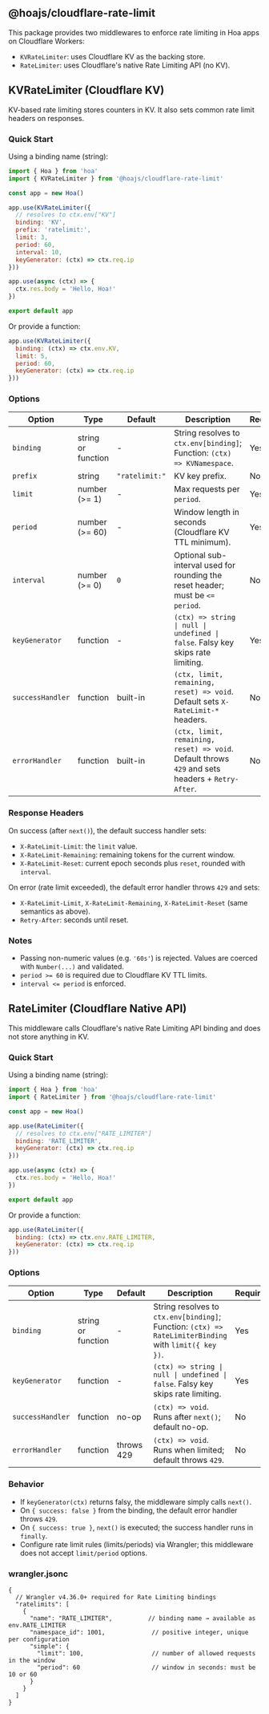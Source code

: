 ## @hoajs/cloudflare-rate-limit

This package provides two middlewares to enforce rate limiting in Hoa apps on Cloudflare Workers:

- `KVRateLimiter`: uses Cloudflare KV as the backing store.
- `RateLimiter`: uses Cloudflare's native Rate Limiting API (no KV).

## KVRateLimiter (Cloudflare KV)

KV-based rate limiting stores counters in KV. It also sets common rate limit headers on responses.

### Quick Start

Using a binding name (string):

```js
import { Hoa } from 'hoa'
import { KVRateLimiter } from '@hoajs/cloudflare-rate-limit'

const app = new Hoa()

app.use(KVRateLimiter({
  // resolves to ctx.env["KV"]
  binding: 'KV',
  prefix: 'ratelimit:',
  limit: 3,
  period: 60,
  interval: 10,
  keyGenerator: (ctx) => ctx.req.ip
}))

app.use(async (ctx) => {
  ctx.res.body = 'Hello, Hoa!'
})

export default app
```

Or provide a function:

```js
app.use(KVRateLimiter({
  binding: (ctx) => ctx.env.KV,
  limit: 5,
  period: 60,
  keyGenerator: (ctx) => ctx.req.ip
}))
```

### Options

| Option          | Type                 | Default        | Description                                                                                   | Required |
|-----------------|----------------------|----------------|-----------------------------------------------------------------------------------------------|----------|
| `binding`       | string or function   | -              | String resolves to `ctx.env[binding]`; Function: `(ctx) => KVNamespace`.                      | Yes      |
| `prefix`        | string               | `"ratelimit:"` | KV key prefix.                                                                                | No       |
| `limit`         | number (>= 1)        | -              | Max requests per `period`.                                                                    | Yes      |
| `period`        | number (>= 60)       | -              | Window length in seconds (Cloudflare KV TTL minimum).                                         | Yes      |
| `interval`      | number (>= 0)        | `0`            | Optional sub-interval used for rounding the reset header; must be `<= period`.                | No       |
| `keyGenerator`  | function             | -              | `(ctx) => string \| null \| undefined \| false`. Falsy key skips rate limiting.               | Yes      |
| `successHandler`| function             | built-in       | `(ctx, limit, remaining, reset) => void`. Default sets `X-RateLimit-*` headers.               | No       |
| `errorHandler`  | function             | built-in       | `(ctx, limit, remaining, reset) => void`. Default throws `429` and sets headers + `Retry-After`.| No       |

### Response Headers

On success (after `next()`), the default success handler sets:

- `X-RateLimit-Limit`: the `limit` value.
- `X-RateLimit-Remaining`: remaining tokens for the current window.
- `X-RateLimit-Reset`: current epoch seconds plus `reset`, rounded with `interval`.

On error (rate limit exceeded), the default error handler throws `429` and sets:

- `X-RateLimit-Limit`, `X-RateLimit-Remaining`, `X-RateLimit-Reset` (same semantics as above).
- `Retry-After`: seconds until reset.

### Notes

- Passing non-numeric values (e.g. `'60s'`) is rejected. Values are coerced with `Number(...)` and validated.
- `period >= 60` is required due to Cloudflare KV TTL limits.
- `interval <= period` is enforced.

## RateLimiter (Cloudflare Native API)

This middleware calls Cloudflare's native Rate Limiting API binding and does not store anything in KV.

### Quick Start

Using a binding name (string):

```js
import { Hoa } from 'hoa'
import { RateLimiter } from '@hoajs/cloudflare-rate-limit'

const app = new Hoa()

app.use(RateLimiter({
  // resolves to ctx.env["RATE_LIMITER"]
  binding: 'RATE_LIMITER',
  keyGenerator: (ctx) => ctx.req.ip
}))

app.use(async (ctx) => {
  ctx.res.body = 'Hello, Hoa!'
})

export default app
```

Or provide a function:

```js
app.use(RateLimiter({
  binding: (ctx) => ctx.env.RATE_LIMITER,
  keyGenerator: (ctx) => ctx.req.ip
}))
```

### Options

| Option           | Type               | Default    | Description                                                                                 | Required |
|------------------|--------------------|------------|---------------------------------------------------------------------------------------------|----------|
| `binding`        | string or function | -          | String resolves to `ctx.env[binding]`; Function: `(ctx) => RateLimiterBinding` with `limit({ key })`. | Yes      |
| `keyGenerator`   | function           | -          | `(ctx) => string \| null \| undefined \| false`. Falsy key skips rate limiting.             | Yes      |
| `successHandler` | function           | no-op      | `(ctx) => void`. Runs after `next()`; default no-op.                                        | No       |
| `errorHandler`   | function           | throws 429 | `(ctx) => void`. Runs when limited; default throws `429`.                                   | No       |

### Behavior

- If `keyGenerator(ctx)` returns falsy, the middleware simply calls `next()`.
- On `{ success: false }` from the binding, the default error handler throws `429`.
- On `{ success: true }`, `next()` is executed; the success handler runs in `finally`.
- Configure rate limit rules (limits/periods) via Wrangler; this middleware does not accept `limit/period` options.

### wrangler.jsonc

```jsonc
{
  // Wrangler v4.36.0+ required for Rate Limiting bindings
  "ratelimits": [
    {
      "name": "RATE_LIMITER",          // binding name → available as env.RATE_LIMITER
      "namespace_id": 1001,             // positive integer, unique per configuration
      "simple": {
        "limit": 100,                   // number of allowed requests in the window
        "period": 60                    // window in seconds: must be 10 or 60
      }
    }
  ]
}
```
